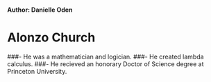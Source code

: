 #### Author: Danielle Oden
# Alonzo Church
###- He was a mathematician and logician.
###- He created lambda calculus.
###- He recieved an honorary Doctor of Science degree at Princeton University.
